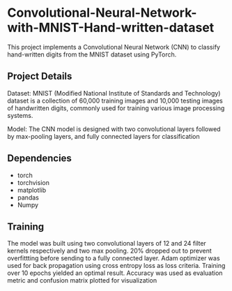 # Convolutional-Neural-Network-with-MNIST-Hand-written-dataset

This project implements a Convolutional Neural Network (CNN) to classify hand-written digits from the MNIST dataset using PyTorch.

## Project Details
Dataset: MNIST (Modified National Institute of Standards and Technology) dataset is a collection of 60,000 training images and 10,000 testing images of handwritten digits, commonly used for training various image processing systems.

Model: The CNN model is designed with two convolutional layers followed by max-pooling layers, and fully connected layers for classification


## Dependencies

- torch
- torchvision
- matplotlib
- pandas
- Numpy

## Training 

The model was built using two convolutional layers of 12 and 24 filter kernels respectively and two max pooling. 20% dropped out to prevent overfittting before sending to a fully connected layer. Adam optimizer was used for back propagation using cross entropy loss as loss criteria.  Training over 10 epochs yielded an optimal result. Accuracy was used as evaluation metric and confusion matrix plotted for visualization


